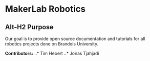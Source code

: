 # MakerLab Robotics

Alt-H2 Purpose
------
Our goal is to provide open source documentation and tutorials for all robotics projects done on Brandeis University.

**Contributors:**
        ..* Tim Hebert
        ..* Jonas Tjahjadi
        

